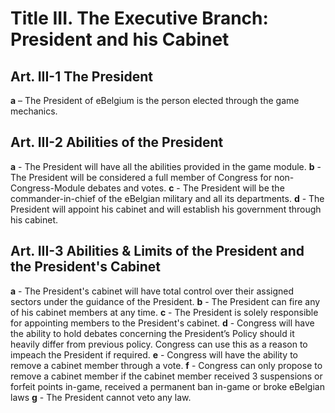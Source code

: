 # Title III. The Executive Branch: President and his Cabinet
## Art. III-1 The President
**a** – The President of eBelgium is the person elected through the game mechanics.
## Art. III-2 Abilities of the President
**a** - The President will have all the abilities provided in the game module.
**b** - The President will be considered a full member of Congress for non-Congress-Module debates and votes.
**c** - The President will be the commander-in-chief of the eBelgian military and all its departments.
**d** - The President will appoint his cabinet and will establish his government through his cabinet.
## Art. III-3 Abilities & Limits of the President and the President's Cabinet
**a** - The President's cabinet will have total control over their assigned sectors under the guidance of the President.
**b** - The President can fire any of his cabinet members at any time.
**c** - The President is solely responsible for appointing members to the President's cabinet.
**d** - Congress will have the ability to hold debates concerning the President’s Policy should it heavily differ from previous policy. Congress can use this as a reason to impeach the President if required.
**e** - Congress will have the ability to remove a cabinet member through a vote.
**f** - Congress can only propose to remove a cabinet member if the cabinet member received 3 suspensions or forfeit points in-game, received a permanent ban in-game or broke eBelgian laws
**g** - The President cannot veto any law.
